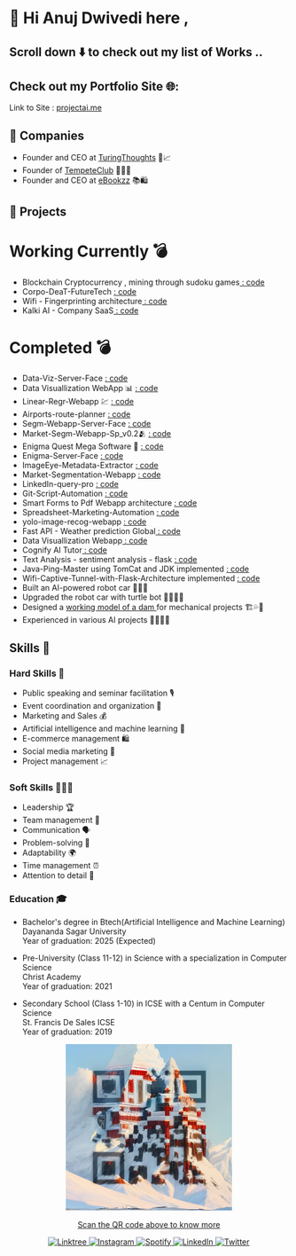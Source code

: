 <h1 align="left">👋 Hi Anuj Dwivedi here ,</h1> 
<h2 align="left"> Scroll down ⬇️ to check out my list of Works ..</h2>

## Check out my Portfolio Site 🌐:
  Link to Site : <a href="https://projectai.me" target="_blank">projectai.me</a>
## 💼 Companies

- Founder and CEO at <a href="https://linktr.ee/turingthoughts" target="_blank">TuringThoughts</a> 🤖📈
- Founder of <a href="https://tempetedsu.carrd.co/" target="_blank">TempeteClub</a> 🧑‍💻🤝
- Founder and CEO at <a href="https://e-bookzzz.myshopify.com/" target="_blank">eBookzz</a> 📚🛍️

## 🚀 Projects

# Working Currently 💣
- Blockchain Cryptocurrency , mining through sudoku games<a href="" target="_blank"> : code</a>
- Corpo-DeaT-FutureTech <a href="" target="_blank"> : code</a>
- Wifi - Fingerprinting architecture<a href="" target="_blank"> : code</a>
- Kalki AI - Company SaaS<a href="" target="_blank"> : code</a>

# Completed 💣
- Data-Viz-Server-Face <a href="https://data-visualization-server-face.vercel.app/" target="_blank"> : code</a>
- Data Visuallization WebApp 📊 <a href="https://github.com/ANUJDWIVDI/data-visualization-webapp-flask" target="_blank"> : code</a>
- Linear-Regr-Webapp 💹 <a href="https://github.com/ANUJDWIVDI/linear-regr-webapp" target="_blank"> : code</a>
- Airports-route-planner <a href="https://github.com/ANUJDWIVDI/flight-path-calculator" target="_blank"> : code</a>
- Segm-Webapp-Server-Face <a href="https://market-segm-server-face.vercel.app/" target="_blank"> : code</a>
- Market-Segm-Webapp-Sp_v0.2🫂 <a href="https://github.com/ANUJDWIVDI/market-segmentation-webapp" target="_blank"> : code</a>
- Enigma Quest Mega Software 🚀 <a href="https://github.com/ANUJDWIVDI/enigma-code-webapp" target="_blank"> : code</a>
- Enigma-Server-Face <a href="https://github.com/ANUJDWIVDI/enigma-server-face" target="_blank"> : code</a>
- ImageEye-Metadata-Extractor <a href="https://github.com/ANUJDWIVDI/image-metadata-extract-webapp" target="_blank"> : code</a>
- Market-Segmentation-Webapp <a href="https://github.com/ANUJDWIVDI/market-segmentation-webapp" target="_blank"> : code</a>
- LinkedIn-query-pro <a href="https://github.com/ANUJDWIVDI/linkedin-query-pro" target="_blank"> : code</a>
- Git-Script-Automation <a href="https://github.com/ANUJDWIVDI/git-script-automation" target="_blank"> : code</a>
- Smart Forms to Pdf Webapp architecture <a href="https://github.com/ANUJDWIVDI/forms-to-pdf-webapp-arch" target="_blank"> : code</a>
- Spreadsheet-Marketing-Automation <a href="https://github.com/ANUJDWIVDI/Spreadsheet-Marketing-Automation" target="_blank"> : code</a>
- yolo-image-recog-webapp <a href="https://github.com/ANUJDWIVDI/yolo-image-recog-webapp" target="_blank"> : code</a>
- Fast API - Weather prediction Global<a href="https://github.com/ANUJDWIVDI/fast-api-python-weather-forecast" target="_blank"> : code</a>
- Data Visuallization Webapp<a href="https://www.linkedin.com/posts/anuj-dwivedi-1352831b1_github-anujdwivdidata-visualization-webapp-flask-activity-7049617979923169280-985O?utm_source=share&utm_medium=member_desktop" target="_blank"> : code</a>
- Cognify AI Tutor<a href="https://www.linkedin.com/posts/anuj-dwivedi-1352831b1_github-anujdwivditutor-ai-flask-webapp-activity-7048689321293352962-eo6p?utm_source=share&utm_medium=member_desktop" target="_blank"> : code</a>
- Text Analysis - sentiment analysis - flask <a href="https://www.linkedin.com/posts/anuj-dwivedi-1352831b1_github-anujdwivditext-analysis-flask-framework-activity-7048337597235953664-hdey?utm_source=share&utm_medium=member_desktop" target="_blank"> : code</a>
- Java-Ping-Master using TomCat and JDK implemented <a href="https://www.linkedin.com/posts/anuj-dwivedi-1352831b1_github-anujdwivdijava-ping-master-activity-7046865911361798144-5DMQ?utm_source=share&utm_medium=member_desktop" target="_blank"> : code</a>
- Wifi-Captive-Tunnel-with-Flask-Architecture implemented <a href="https://www.linkedin.com/feed/update/urn:li:activity:7046520877366067200/" target="_blank"> : code</a>
- Built an AI-powered robot car 🚗🤖🧠
- Upgraded the robot car with turtle bot 🐢🚗🤖🧠
- Designed a <a href="https://damyl90.carrd.co/" target="_blank">working model of a dam </a>for mechanical projects 🏗️💦🤖
- Experienced in various AI projects 🧑‍💻🤖🧠

## Skills 🚀

### Hard Skills 🤖

- Public speaking and seminar facilitation 🎙️
- Event coordination and organization 🎉
- Marketing and Sales 💰
- Artificial intelligence and machine learning 🧠
- E-commerce management 🛍️
- Social media marketing 📱
- Project management 📈

### Soft Skills 🧑‍🤝‍🧑

- Leadership 🏆
- Team management 👥
- Communication 🗣️
- Problem-solving 🤔
- Adaptability 🌍
- Time management ⏰
- Attention to detail 👀

### Education 🎓

- Bachelor's degree in Btech(Artificial Intelligence and Machine Learning)  
  Dayananda Sagar University  
  Year of graduation: 2025 (Expected)
  
- Pre-University (Class 11-12) in Science with a specialization in Computer Science  
  Christ Academy  
  Year of graduation: 2021
  
- Secondary School (Class 1-10) in ICSE with a Centum in Computer Science  
  St. Francis De Sales ICSE  
  Year of graduation: 2019
<p align = "left">
  <a href="https://projectai.me" target="_blank">
<p align="center"><img src="00036-Create an awe-inspiring and breathtaking image of Mount Kailash, the sacred mountain in the Himalayas. Portray the snow-capped p.png" width="300" height="300" alt="QR Code"></p><p align="center">Scan the QR code above to know more</p> </p></a>


<p align="center">
  <a href="https://www.linktree.com/anuj_dwivedi" target="_blank">
    <img src="https://img.shields.io/badge/-Linktree-39E09B?style=flat-square&logo=linktree&logoColor=white&link=https://www.linktree.com/yourusername" alt="Linktree">
  </a>
  <a href="https://www.instagram.com/anuj_dwvd_0/" target="_blank">
    <img src="https://img.shields.io/badge/-Instagram-E4405F?style=flat-square&logo=instagram&logoColor=white&link=https://www.instagram.com/yourusername/" alt="Instagram">
  </a>
  <a href="https://open.spotify.com/user/invalid" target="_blank">
    <img src="https://img.shields.io/badge/-Spotify-1DB954?style=flat-square&logo=spotify&logoColor=white&link=https://open.spotify.com/user/yourusername" alt="Spotify">
  </a>
   <a href="https://www.linkedin.com/in/anuj-dwivedi-1352831b1/" target="_blank">
    <img src="https://img.shields.io/badge/-LinkedIn-0A66C2?style=flat-square&logo=linkedin&logoColor=white&link=https://www.linkedin.com/in/yourusername/" alt="LinkedIn">
  </a>
  <a href="https://twitter.com/turingthoughts?t=ZDw8FXB8KvOw9dcir6knZw&s=09" target="_blank">
    <img src="https://img.shields.io/badge/-Twitter-1DA1F2?style=flat-square&logo=twitter&logoColor=white&link=https://twitter.com/yourusername" alt="Twitter">
  </a>
</p>

